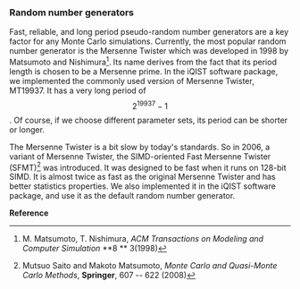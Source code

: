 ### Random number generators

Fast, reliable, and long period pseudo-random number generators are a key factor for any Monte Carlo simulations. Currently, the most popular random number generator is the Mersenne Twister which was developed in 1998 by Matsumoto and Nishimura[^1]. Its name derives from the fact that its period length is chosen to be a Mersenne prime. In the iQIST software package, we implemented the commonly used version of Mersenne Twister, MT19937. It has a very long period of $$2^{19937}-1$$. Of course, if we choose different parameter sets, its period can be shorter or longer.

The Mersenne Twister is a bit slow by today's standards. So in 2006, a variant of Mersenne Twister, the SIMD-oriented Fast Mersenne Twister (SFMT)[^2] was introduced. It was designed to be fast when it runs on 128-bit SIMD. It is almost twice as fast as the original Mersenne Twister and has better statistics properties. We also implemented it in the iQIST software package, and use it as the default random number generator.

**Reference**

[^1]: M. Matsumoto, T. Nishimura, *ACM Transactions on Modeling and Computer Simulation* **8 ** 3(1998)

[^2]: Mutsuo Saito and Makoto Matsumoto, *Monte Carlo and Quasi-Monte Carlo Methods*, **Springer**, 607 -- 622 (2008)